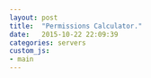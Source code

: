 ```yaml
---
layout: post
title:  "Permissions Calculator."
date:   2015-10-22 22:09:39
categories: servers
custom_js:
- main
---
```



